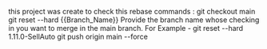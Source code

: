 this project was create to check this rebase commands :
git checkout main
git reset --hard {{Branch_Name}}
Provide the branch name whose checking in you want to merge in the main branch.
For Example - git reset --hard 1.11.0-SellAuto
git push origin main --force
